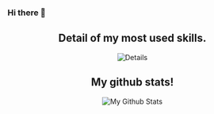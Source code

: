 ### Hi there 👋

</div>
<div align="center" >
  
## Detail of my most used skills.
![Details](https://github-readme-stats.vercel.app/api/top-langs/?username=JDLSantos21&layout=compact&show_icons=true&langs_count=10,html&theme=tokyonight&count_private=true)

## My github stats!
![My Github Stats](https://github-readme-stats.vercel.app/api?username=JDLSantos21&show_icons=true&theme=tokyonight&line_height=27&count_private=true)

<!--
**JDLSantos21/JDLSantos21** is a ✨ _special_ ✨ repository because its `README.md` (this file) appears on your GitHub profile.

Here are some ideas to get you started:

- 🔭 I’m currently working on ...
- 🌱 I’m currently learning ...
- 👯 I’m looking to collaborate on ...
- 🤔 I’m looking for help with ...
- 💬 Ask me about ...
- 📫 How to reach me: ...
- 😄 Pronouns: ...
- ⚡ Fun fact: ...
-->
